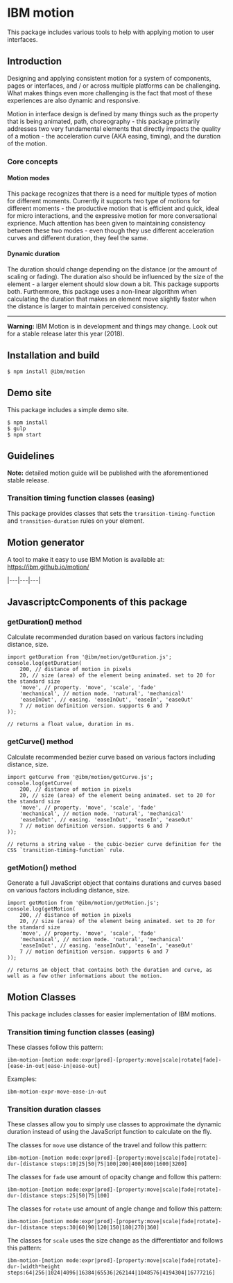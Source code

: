 # IBM motion

This package includes various tools to help with applying motion to user interfaces.

## Introduction

Designing and applying consistent motion for a system of components, pages or interfaces, and / or across multiple platforms can be challenging. What makes things even more challenging is the fact that most of these experiences are also dynamic and responsive.

Motion in interface design is defined by many things such as the property that is being animated, path, choreography - this package primarily addresses two very fundamental elements that directly impacts the quality of a motion - the acceleration curve (AKA easing, timing), and the duration of the motion.

### Core concepts

#### Motion modes

This package recognizes that there is a need for multiple types of motion for different moments. Currently it supports two type of motions for different moments - the productive motion that is efficient and quick, ideal for micro interactions, and the  expressive motion for more conversational exprience. Much attention has been given to maintaining consistency between these two modes - even though they use different acceleration curves and different duration, they feel the same.

#### Dynamic duration

The duration should change depending on the distance (or the amount of scaling or fading). The duration also should be influenced by the size of the element - a larger element should slow down a bit. This package supports both. Furthermore, this package uses a non-linear algorithm when calculating the duration that makes an element move slightly faster when the distance is larger to maintain perceived consistency.

---

**Warning:** IBM Motion is in development and things may change. Look out for a stable release later this year (2018).

## Installation and build

```
$ npm install @ibm/motion
```

## Demo site

This package includes a simple demo site.

```
$ npm install
$ gulp
$ npm start
```

## Guidelines

**Note:** detailed motion guide will be published with the aforementioned stable release.

### Transition timing function classes (easing)

This package provides classes that sets the `transition-timing-function` and `transition-duration` rules on your element.

## Motion generator

A tool to make it easy to use IBM Motion is available at: https://ibm.github.io/motion/

|---|---|---|

## JavascriptcComponents of this package

### getDuration() method

Calculate recommended duration based on various factors including distance, size.

```
import getDuration from '@ibm/motion/getDuration.js';
console.log(getDuration(
	200, // distance of motion in pixels
	20, // size (area) of the element being animated. set to 20 for the standard size
	'move', // property. 'move', 'scale', 'fade'
	'mechanical', // motion mode. 'natural', 'mechanical'
	'easeInOut', // easing. 'easeInOut', 'easeIn', 'easeOut'
	7 // motion definition version. supports 6 and 7
));

// returns a float value, duration in ms.
```

### getCurve() method

Calculate recommended bezier curve based on various factors including distance, size.

```
import getCurve from '@ibm/motion/getCurve.js';
console.log(getCurve(
	200, // distance of motion in pixels
	20, // size (area) of the element being animated. set to 20 for the standard size
	'move', // property. 'move', 'scale', 'fade'
	'mechanical', // motion mode. 'natural', 'mechanical'
	'easeInOut', // easing. 'easeInOut', 'easeIn', 'easeOut'
	7 // motion definition version. supports 6 and 7
));

// returns a string value - the cubic-bezier curve definition for the CSS `transition-timing-function` rule.
```

### getMotion() method

Generate a full JavaScript object that contains durations and curves based on various factors including distance, size.

```
import getMotion from '@ibm/motion/getMotion.js';
console.log(getMotion(
	200, // distance of motion in pixels
	20, // size (area) of the element being animated. set to 20 for the standard size
	'move', // property. 'move', 'scale', 'fade'
	'mechanical', // motion mode. 'natural', 'mechanical'
	'easeInOut', // easing. 'easeInOut', 'easeIn', 'easeOut'
	7 // motion definition version. supports 6 and 7
));

// returns an object that contains both the duration and curve, as well as a few other informations about the motion.
```

## Motion Classes

This package includes classes for easier implementation of IBM motions.

### Transition timing function classes (easing)

These classes follow this pattern:

`ibm-motion-[motion mode:expr|prod]-[property:move|scale|rotate|fade]-[ease-in-out|ease-in|ease-out]`

Examples:

`ibm-motion-expr-move-ease-in-out`

### Transition duration classes

These classes allow you to simply use classes to approximate the dynamic duration instead of using the JavaScript function to calculate on the fly.

The classes for `move` use distance of the travel and follow this pattern:

`ibm-motion-[motion mode:expr|prod]-[property:move|scale|fade|rotate]-dur-[distance steps:10|25|50|75|100|200|400|800|1600|3200]`

The classes for `fade` use amount of opacity change and follow this pattern:

`ibm-motion-[motion mode:expr|prod]-[property:move|scale|fade|rotate]-dur-[distance steps:25|50|75|100]`

The classes for `rotate` use amount of angle change and follow this pattern:

`ibm-motion-[motion mode:expr|prod]-[property:move|scale|fade|rotate]-dur-[distance steps:30|60|90|120|150|180|270|360]`

The classes for `scale` uses the size change as the differentiator and follows this pattern:

`ibm-motion-[motion mode:expr|prod]-[property:move|scale|fade|rotate]-dur-[width*height steps:64|256|1024|4096|16384|65536|262144|1048576|4194304|16777216]`

